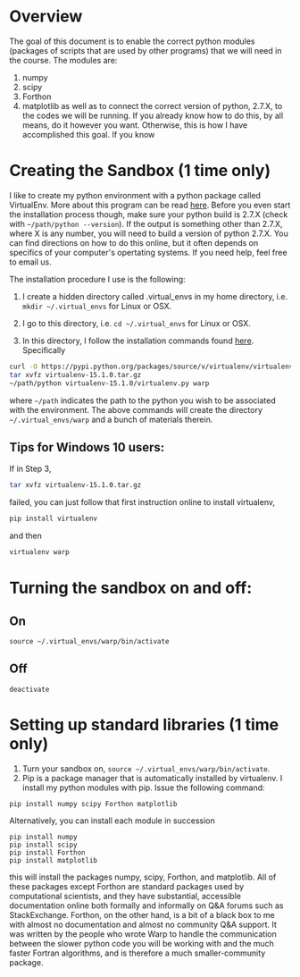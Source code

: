 # Overview
The goal of this document is to enable the correct python modules (packages of scripts that are used by other programs) that we will need in the course.  The modules are:
1. numpy
2. scipy
3. Forthon
4. matplotlib
as well as to connect the correct version of python, 2.7.X, to the codes we will be running.  If you already know how to do this, by all means, do it however you want.  Otherwise, this is how I have accomplished this goal.
If you know 

# Creating the Sandbox (1 time only)  

I like to create my python environment with a python package called VirtualEnv. More about this program can be read [here](https://virtualenv.pypa.io/en/stable/).  Before you even start the installation process though, make sure your python build is 2.7.X (check with `~/path/python --version`).  If the output is something other than 2.7.X, where X is any number, you will need to build a version of python 2.7.X.  You can find directions on how to do this online, but it often depends on specifics of your computer's opertating systems.  If you need help, feel free to email us.

The installation procedure I use is the following:

1. I create a hidden directory called .virtual_envs in my home directory, i.e. `mkdir ~/.virtual_envs` for Linux or OSX.

2.  I go to this directory, i.e. `cd ~/.virtual_envs` for Linux or OSX.

3.  In this directory, I follow the installation commands found [here](https://virtualenv.pypa.io/en/stable/installation/).
Specifically
```bash
curl -O https://pypi.python.org/packages/source/v/virtualenv/virtualenv-15.1.0.tar.gz
tar xvfz virtualenv-15.1.0.tar.gz
~/path/python virtualenv-15.1.0/virtualenv.py warp
```

where `~/path` indicates the path to the python you wish to be associated with the environment.  The above commands will create the directory `~/.virtual_envs/warp` and a bunch of materials therein.

## Tips for Windows 10 users:
If in Step 3,
```bash
tar xvfz virtualenv-15.1.0.tar.gz
```
failed, you can just follow that first instruction online to install virtualenv,
```bash
pip install virtualenv
```
and then
```bash
virtualenv warp
```

# Turning the sandbox on and off: 
  ## On 
  ```source ~/.virtual_envs/warp/bin/activate```  
  ## Off 
  ```deactivate``` 

# Setting up standard libraries (1 time only)
1.  Turn your sandbox on, `source ~/.virtual_envs/warp/bin/activate`.
2.  Pip is a package manager that is automatically installed by virtualenv.  I install my python modules with pip.  Issue the following command:

```
pip install numpy scipy Forthon matplotlib
```

Alternatively, you can install each module in succession
```
pip install numpy
pip install scipy
pip install Forthon
pip install matplotlib
```
this will install the packages numpy, scipy, Forthon, and matplotlib.  All of these packages except Forthon are standard packages used by computational scientists, and they have substantial, accessible documentation online both formally and informally on Q&A forums such as StackExchange.  Forthon, on the other hand, is a bit of a black box to me with almost no documentation and almost no community Q&A support.  It was written by the people who wrote Warp to handle the communication between the slower python code you will be working with and the much faster Fortran algorithms, and is therefore a much smaller-community package.

